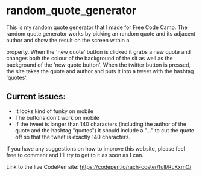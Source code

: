 # random_quote_generator
This is my random quote generator that I made for Free Code Camp. The random quote generator works by picking an random quote and its adjacent author and show the result on the screen within a <p> property. When the 'new quote' button is clicked it grabs a new quote and changes both the colour of the background of the sit as well as the background of the 'new quote button'. When the twitter button is pressed, the site takes the quote and author and puts it into a tweet with the hashtag 'quotes'.  

## Current issues: 
- It looks kind of funky on mobile 
- The buttons don't work on mobile
- If the tweet is longer than 140 characters (including the author of the quote and the hashtag "quotes") it should include a "..." to cut the quote off so that the tweet is exactly 140 characters. 

If you have any suggestions on how to improve this website, please feel free to comment and I'll try to get to it as soon as I can. 

Link to the live CodePen site: https://codepen.io/rach-coster/full/RLKxmO/

